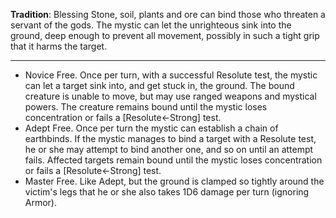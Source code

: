 **Tradition**: Blessing
Stone, soil, plants and ore can bind those who threaten a servant of the gods. The mystic can let the unrighteous sink into the ground, deep enough to prevent all movement, possibly in such a tight grip that it harms the target.

---
- Novice Free. Once per turn, with a successful Resolute test, the mystic can let a target sink into, and get stuck in, the ground. The bound creature is unable to move, but may use ranged weapons and mystical powers. The creature remains bound until the mystic loses concentration or fails a [Resolute←Strong] test.
- Adept Free. Once per turn the mystic can establish a chain of earthbinds. If the mystic manages to bind a target with a Resolute test, he or she may attempt to bind another one, and so on until an attempt fails. Affected targets remain bound until the mystic loses concentration or fails a [Resolute←Strong] test.
- Master Free. Like Adept, but the ground is clamped so tightly around the victim's legs that he or she also takes 1D6 damage per turn (ignoring Armor).